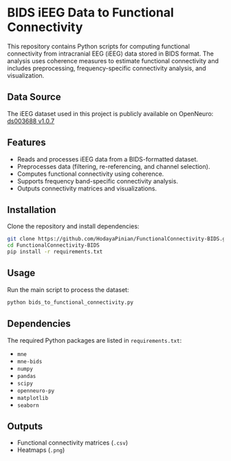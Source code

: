 # BIDS iEEG Data to Functional Connectivity

This repository contains Python scripts for computing functional connectivity from intracranial EEG (iEEG) data stored in BIDS format. The analysis uses coherence measures to estimate functional connectivity and includes preprocessing, frequency-specific connectivity analysis, and visualization.

## Data Source
The iEEG dataset used in this project is publicly available on OpenNeuro:
[ds003688 v1.0.7](https://openneuro.org/datasets/ds003688/versions/1.0.7)

## Features
- Reads and processes iEEG data from a BIDS-formatted dataset.
- Preprocesses data (filtering, re-referencing, and channel selection).
- Computes functional connectivity using coherence.
- Supports frequency band-specific connectivity analysis.
- Outputs connectivity matrices and visualizations.

## Installation
Clone the repository and install dependencies:
```bash
git clone https://github.com/HodayaPinian/FunctionalConnectivity-BIDS.git
cd FunctionalConnectivity-BIDS
pip install -r requirements.txt
```

## Usage
Run the main script to process the dataset:
```bash
python bids_to_functional_connectivity.py
```

## Dependencies
The required Python packages are listed in `requirements.txt`:
- `mne`
- `mne-bids`
- `numpy`
- `pandas`
- `scipy`
- `openneuro-py`
- `matplotlib`
- `seaborn`

## Outputs
- Functional connectivity matrices (`.csv`)
- Heatmaps (`.png`)

